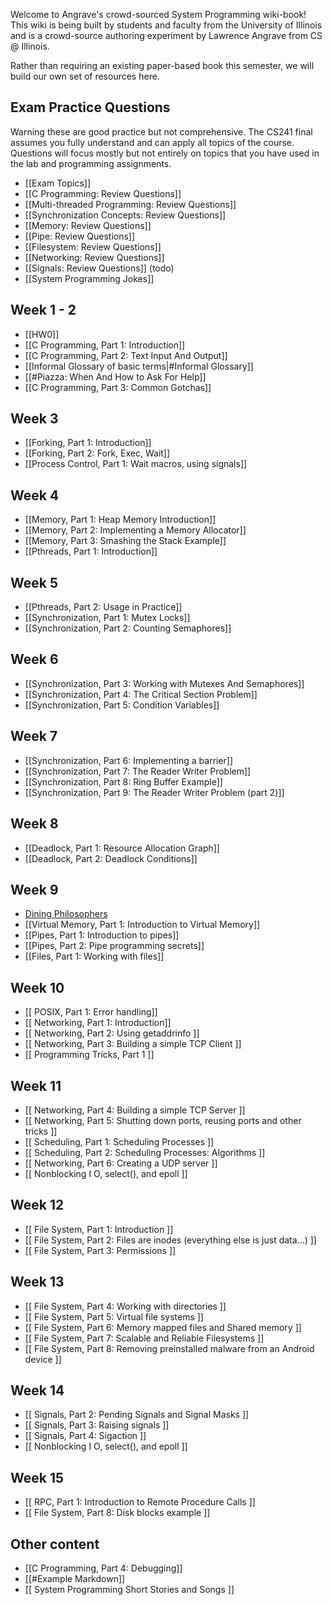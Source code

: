 Welcome to Angrave's crowd-sourced System Programming wiki-book!
This wiki is being built by students and faculty from the University of Illinois and is a crowd-source authoring experiment by Lawrence Angrave from CS @ Illinois.

Rather than requiring an existing paper-based book this semester, we will build our own set of resources here.

## Exam Practice Questions
Warning these are good practice but not comprehensive. The CS241 final assumes you fully understand and can apply all topics of the course. Questions will focus mostly but not entirely on topics that you have used in the lab and programming assignments.

* [[Exam Topics]]
* [[C Programming: Review Questions]]
* [[Multi-threaded Programming: Review Questions]]
* [[Synchronization Concepts: Review Questions]]
* [[Memory: Review Questions]]
* [[Pipe: Review Questions]]
* [[Filesystem: Review Questions]]
* [[Networking: Review Questions]]
* [[Signals: Review Questions]] (todo)
* [[System Programming Jokes]]

## Week 1 - 2
* [[HW0]]
* [[C Programming, Part 1: Introduction]]
* [[C Programming, Part 2: Text Input And Output]]
* [[Informal Glossary of basic terms|#Informal Glossary]]
* [[#Piazza: When And How to Ask For Help]]
* [[C Programming, Part 3: Common Gotchas]]

## Week 3
* [[Forking, Part 1: Introduction]]
* [[Forking, Part 2: Fork, Exec, Wait]]
* [[Process Control, Part 1: Wait macros, using signals]]

## Week 4
* [[Memory, Part 1: Heap Memory Introduction]]
* [[Memory, Part 2: Implementing a Memory Allocator]]
* [[Memory, Part 3: Smashing the Stack Example]]
* [[Pthreads, Part 1: Introduction]]

## Week 5
* [[Pthreads, Part 2: Usage in Practice]]
* [[Synchronization, Part 1: Mutex Locks]]
* [[Synchronization, Part 2: Counting Semaphores]]

## Week 6
* [[Synchronization, Part 3: Working with Mutexes And Semaphores]]
* [[Synchronization, Part 4: The Critical Section Problem]]
* [[Synchronization, Part 5: Condition Variables]]

## Week 7
* [[Synchronization, Part 6: Implementing a barrier]]
* [[Synchronization, Part 7: The Reader Writer Problem]]
* [[Synchronization, Part 8: Ring Buffer Example]]
* [[Synchronization, Part 9: The Reader Writer Problem (part 2)]]

## Week 8
* [[Deadlock, Part 1: Resource Allocation Graph]]
* [[Deadlock, Part 2: Deadlock Conditions]]

## Week 9
* [Dining Philosophers](https://github.com/angrave/SystemProgramming/wiki/Dining-Philosphers)
* [[Virtual Memory, Part 1: Introduction to Virtual Memory]]
* [[Pipes, Part 1: Introduction to pipes]]
* [[Pipes, Part 2: Pipe programming secrets]]
* [[Files, Part 1: Working with files]]

## Week 10
* [[ POSIX, Part 1: Error handling]]
* [[ Networking, Part 1: Introduction]]
* [[ Networking, Part 2: Using getaddrinfo ]]
* [[ Networking, Part 3: Building a simple TCP Client ]]
* [[ Programming Tricks, Part 1 ]]

## Week 11
* [[ Networking, Part 4: Building a simple TCP Server ]]
* [[ Networking, Part 5: Shutting down ports, reusing ports and other tricks ]]
* [[ Scheduling, Part 1: Scheduling Processes ]]
* [[ Scheduling, Part 2: Scheduling Processes: Algorithms ]]
* [[ Networking, Part 6: Creating a UDP server ]]
* [[ Nonblocking I O, select(), and epoll ]]

## Week 12
* [[ File System, Part 1: Introduction ]]
* [[ File System, Part 2: Files are inodes (everything else is just data...) ]]
* [[ File System, Part 3: Permissions ]]

## Week 13
* [[ File System, Part 4: Working with directories ]]
* [[ File System, Part 5: Virtual file systems ]]
* [[ File System, Part 6: Memory mapped files and Shared memory ]]
* [[ File System, Part 7: Scalable and Reliable Filesystems ]]
* [[ File System, Part 8: Removing preinstalled malware from an Android device ]]

## Week 14
* [[ Signals, Part 2: Pending Signals and Signal Masks ]]
* [[ Signals, Part 3: Raising signals ]]
* [[ Signals, Part 4: Sigaction ]]
* [[ Nonblocking I O, select(), and epoll ]]

## Week 15
* [[ RPC, Part 1: Introduction to Remote Procedure Calls ]]
* [[ File System, Part 8: Disk blocks example ]]


## Other content

* [[C Programming, Part 4: Debugging]]
* [[#Example Markdown]]
* [[ System Programming Short Stories and Songs ]]


